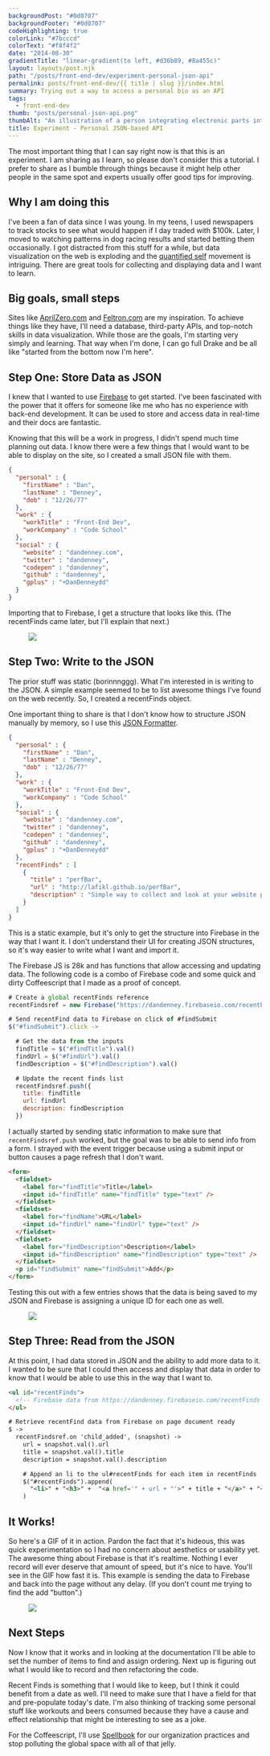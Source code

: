 ```yaml
---
backgroundPost: "#0d0707"
backgroundFooter: "#0d0707"
codeHighlighting: true
colorLink: "#7bcccd"
colorText: "#f8f4f2"
date: "2014-08-30"
gradientTitle: "linear-gradient(to left, #d36b89, #8a455c)"
layout: layouts/post.njk
path: "/posts/front-end-dev/experiment-personal-json-api"
permalink: posts/front-end-dev/{{ title | slug }}/index.html
summary: Trying out a way to access a personal bio as an API
tags:
  - front-end-dev
thumb: "posts/personal-json-api.png"
thumbAlt: "An illustration of a person integrating electronic parts into their body, with circuit boards and wires visible beneath their skin, in the style of a cyberpunk graphic novel, viewed from a side perspective --v 5 --ar 3:2"
title: Experiment - Personal JSON-based API
---
```


The most important thing that I can say right now is that this is an experiment. I am sharing as I learn, so please don't consider this a tutorial. I prefer to share as I bumble through things because it might help other people in the same spot and experts usually offer good tips for improving.

## Why I am doing this

I've been a fan of data since I was young. In my teens, I used newspapers to track stocks to see what would happen if I day traded with \$100k. Later, I moved to watching patterns in dog racing results and started betting them occasionally. I got distracted from this stuff for a while, but data visualization on the web is exploding and the [quantified self](http://en.wikipedia.org/wiki/Quantified_Self) movement is intriguing. There are great tools for collecting and displaying data and I want to learn.

## Big goals, small steps

Sites like [AprilZero.com](http://aprilzero.com) and [Feltron.com](http://feltron.com) are my inspiration. To achieve things like they have, I'll need a database, third-party APIs, and top-notch skills in data visualization. While those are the goals, I'm starting very simply and learning. That way when I'm done, I can go full Drake and be all like "started from the bottom now I'm here".

## Step One: Store Data as JSON

I knew that I wanted to use [Firebase](https://www.firebase.com) to get started. I've been fascinated with the power that it offers for someone like me who has no experience with back-end development. It can be used to store and access data in real-time and their docs are fantastic.

Knowing that this will be a work in progress, I didn't spend much time planning out data. I know there were a few things that I would want to be able to display on the site, so I created a small JSON file with them.

```json
{
  "personal" : {
    "firstName" : "Dan",
    "lastName" : "Denney",
    "dob" : "12/26/77"
  },
  "work" : {
    "workTitle" : "Front-End Dev",
    "workCompany" : "Code School"
  },
  "social" : {
    "website" : "dandenney.com",
    "twitter" : "dandenney",
    "codepen" : "dandenney",
    "github" : "dandenney",
    "gplus" : "+DanDenneydd"
  }
}
```

Importing that to Firebase, I get a structure that looks like this. (The recentFinds came later, but I'll explain that next.)

<figure>

![](/img/posts/front-end-dev/experiment-personal-json-api/screenshot-json.png)

</figure>

## Step Two: Write to the JSON

The prior stuff was static (borinnnggg). What I'm interested in is writing to the JSON. A simple example seemed to be to list awesome things I've found on the web recently. So, I created a recentFinds object.

One important thing to share is that I don't know how to structure JSON manually by memory, so I use this [JSON Formatter](http://jsonformatter.curiousconcept.com).

```json
{
  "personal" : {
    "firstName" : "Dan",
    "lastName" : "Denney",
    "dob" : "12/26/77"
  },
  "work" : {
    "workTitle" : "Front-End Dev",
    "workCompany" : "Code School"
  },
  "social" : {
    "website" : "dandenney.com",
    "twitter" : "dandenney",
    "codepen" : "dandenney",
    "github" : "dandenney",
    "gplus" : "+DanDenneydd"
  },
  "recentFinds" : [
    {
      "title" : "perfBar",
      "url" : "http://lafikl.github.io/perfBar",
      "description" : "Simple way to collect and look at your website performance metrics quickly"
    }
  ]
}
```

This is a static example, but it's only to get the structure into Firebase in the way that I want it. I don't understand their UI for creating JSON structures, so it's way easier to write what I want and import it.

The Firebase JS is 28k and has functions that allow accessing and updating data. The following code is a combo of Firebase code and some quick and dirty Coffeescript that I made as a proof of concept.

```javascript
# Create a global recentFinds reference
recentFindsref = new Firebase("https://dandenney.firebaseio.com/recentFinds")

# Send recentFind data to Firebase on click of #findSubmit
$("#findSubmit").click ->

  # Get the data from the inputs
  findTitle = $("#findTitle").val()
  findUrl = $("#findUrl").val()
  findDescription = $("#findDescription").val()

  # Update the recent finds list
  recentFindsref.push({
    title: findTitle
    url: findUrl
    description: findDescription
  })
```

I actually started by sending static information to make sure that `recentFindsref.push` worked, but the goal was to be able to send info from a form. I strayed with the event trigger because using a submit input or button causes a page refresh that I don't want.

```html
<form>
  <fieldset>
    <label for="findTitle">Title</label>
    <input id="findTitle" name="findTitle" type="text" />
  </fieldset>
  <fieldset>
    <label for="findName">URL</label>
    <input id="findUrl" name="findUrl" type="text" />
  </fieldset>
  <fieldset>
    <label for="findDescription">Description</label>
    <input id="findDescription" name="findDescription" type="text" />
  </fieldset>
  <p id="findSubmit" name="findSubmit">Add</p>
</form>
```

Testing this out with a few entries shows that the data is being saved to my JSON and Firebase is assigning a unique ID for each one as well.

<figure>

![](/img/posts/front-end-dev/experiment-personal-json-api/screenshot-recentfinds.png)

</figure>

## Step Three: Read from the JSON

At this point, I had data stored in JSON and the ability to add more data to it. I wanted to be sure that I could then access and display that data in order to know that I would be able to use this in the way that I want to.

```html
<ul id="recentFinds">
  <!-- Firebase data from https://dandenney.firebaseio.com/recentFinds -->
</ul>

# Retrieve recentFind data from Firebase on page document ready
$ ->
  recentFindsref.on 'child_added', (snapshot) ->
    url = snapshot.val().url
    title = snapshot.val().title
    description = snapshot.val().description

    # Append an li to the ul#recentFinds for each item in recentFinds
    $("#recentFinds").append(
      "<li>" + "<h3>" +  "<a href='" + url + "'>" + title + "</a>" + "</h3>" + "<p>" + description + "</p>" +"</li>"
    )
```

## It Works!

So here's a GIF of it in action. Pardon the fact that it's hideous, this was quick experimentation so I had no concern about aesthetics or usability yet. The awesome thing about Firebase is that it's realtime. Nothing I ever record will ever deserve that amount of speed, but it's nice to have. You'll see in the GIF how fast it is. This example is sending the data to Firebase and back into the page without any delay. (If you don't count me trying to find the add "button".)

<figure>

![](/img/posts/front-end-dev/experiment-personal-json-api/by-golly-it-works.gif)

</figure>

## Next Steps

Now I know that it works and in looking at the documentation I'll be able to set the number of items to find and assign ordering. Next up is figuring out what I would like to record and then refactoring the code.

Recent Finds is something that I would like to keep, but I think it could benefit from a date as well. I'll need to make sure that I have a field for that and pre-populate today's date. I'm also thinking of tracking some personal stuff like workouts and beers consumed because they have a cause and effect relationship that might be interesting to see as a joke.

For the Coffeescript, I'll use [Spellbook](https://github.com/spellbook/spellbook) for our organization practices and stop polluting the global space with all of that jelly.
